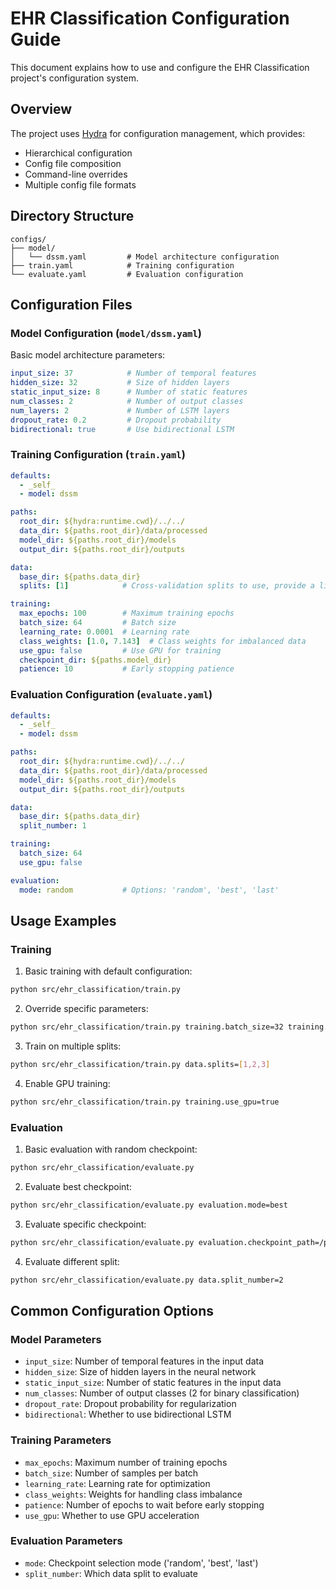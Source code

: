 # EHR Classification Configuration Guide

This document explains how to use and configure the EHR Classification project's configuration system.

## Overview

The project uses [Hydra](https://hydra.cc/) for configuration management, which provides:
- Hierarchical configuration
- Config file composition
- Command-line overrides
- Multiple config file formats

## Directory Structure

```
configs/
├── model/
│   └── dssm.yaml         # Model architecture configuration
├── train.yaml            # Training configuration
└── evaluate.yaml         # Evaluation configuration
```

## Configuration Files

### Model Configuration (`model/dssm.yaml`)

Basic model architecture parameters:

```yaml
input_size: 37            # Number of temporal features
hidden_size: 32           # Size of hidden layers
static_input_size: 8      # Number of static features
num_classes: 2            # Number of output classes
num_layers: 2             # Number of LSTM layers
dropout_rate: 0.2         # Dropout probability
bidirectional: true       # Use bidirectional LSTM
```

### Training Configuration (`train.yaml`)

```yaml
defaults:
  - _self_
  - model: dssm

paths:
  root_dir: ${hydra:runtime.cwd}/../../
  data_dir: ${paths.root_dir}/data/processed
  model_dir: ${paths.root_dir}/models
  output_dir: ${paths.root_dir}/outputs

data:
  base_dir: ${paths.data_dir}
  splits: [1]            # Cross-validation splits to use, provide a list of splits like [1,2,3] or null to run all of them.

training:
  max_epochs: 100        # Maximum training epochs
  batch_size: 64         # Batch size
  learning_rate: 0.0001  # Learning rate
  class_weights: [1.0, 7.143]  # Class weights for imbalanced data
  use_gpu: false         # Use GPU for training
  checkpoint_dir: ${paths.model_dir}
  patience: 10           # Early stopping patience
```

### Evaluation Configuration (`evaluate.yaml`)

```yaml
defaults:
  - _self_
  - model: dssm

paths:
  root_dir: ${hydra:runtime.cwd}/../../
  data_dir: ${paths.root_dir}/data/processed
  model_dir: ${paths.root_dir}/models
  output_dir: ${paths.root_dir}/outputs

data:
  base_dir: ${paths.data_dir}
  split_number: 1

training:
  batch_size: 64
  use_gpu: false

evaluation:
  mode: random           # Options: 'random', 'best', 'last'
```

## Usage Examples

### Training

1. Basic training with default configuration:
```bash
python src/ehr_classification/train.py
```

2. Override specific parameters:
```bash
python src/ehr_classification/train.py training.batch_size=32 training.learning_rate=0.001
```

3. Train on multiple splits:
```bash
python src/ehr_classification/train.py data.splits=[1,2,3]
```

4. Enable GPU training:
```bash
python src/ehr_classification/train.py training.use_gpu=true
```

### Evaluation

1. Basic evaluation with random checkpoint:
```bash
python src/ehr_classification/evaluate.py
```

2. Evaluate best checkpoint:
```bash
python src/ehr_classification/evaluate.py evaluation.mode=best
```

3. Evaluate specific checkpoint:
```bash
python src/ehr_classification/evaluate.py evaluation.checkpoint_path=/path/to/checkpoint.ckpt
```

4. Evaluate different split:
```bash
python src/ehr_classification/evaluate.py data.split_number=2
```

## Common Configuration Options

### Model Parameters
- `input_size`: Number of temporal features in the input data
- `hidden_size`: Size of hidden layers in the neural network
- `static_input_size`: Number of static features in the input data
- `num_classes`: Number of output classes (2 for binary classification)
- `dropout_rate`: Dropout probability for regularization
- `bidirectional`: Whether to use bidirectional LSTM

### Training Parameters
- `max_epochs`: Maximum number of training epochs
- `batch_size`: Number of samples per batch
- `learning_rate`: Learning rate for optimization
- `class_weights`: Weights for handling class imbalance
- `patience`: Number of epochs to wait before early stopping
- `use_gpu`: Whether to use GPU acceleration

### Evaluation Parameters
- `mode`: Checkpoint selection mode ('random', 'best', 'last')
- `split_number`: Which data split to evaluate

